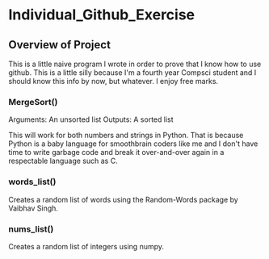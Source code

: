 # Individual_Github_Exercise

## Overview of Project
This is a little naive program I wrote in order to prove that I know how to use github. This is a little silly because I'm a fourth year Compsci student and I should know this info by now, but whatever. I enjoy free marks. 

### MergeSort()
Arguments: An unsorted list
Outputs: A sorted list

This will work for both numbers and strings in Python. That is because Python is a baby language for smoothbrain coders like me and I don't have time to write garbage code and break it over-and-over again in a respectable language such as C.

### words_list()
Creates a random list of words using the Random-Words package by Vaibhav Singh.  

### nums_list()
Creates a random list of integers using numpy. 
